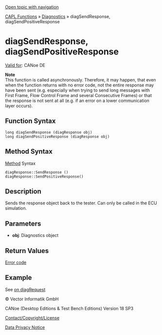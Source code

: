 [Open topic with navigation](../../../../../CANoeDEFamily.htm#Topics/CAPLFunctions/Diagnostics/Functions/CAPLfunctionDiagSendResponse.md)

[CAPL Functions](../../CAPLfunctions.md) » [Diagnostics](../CAPLfunctionsDiagnosticsOverview.md) » diagSendResponse, diagSendPositiveResponse

# diagSendResponse, diagSendPositiveResponse

[Valid for](../../../Shared/FeatureAvailability.md): CANoe DE

**Note**  
This function is called asynchronously. Therefore, it may happen, that even when the function returns with no error code, not the entire response may have been sent (e.g. especially when trying to send long messages with First Frame, Flow Control Frame and several Consecutive Frames) or that the response is not sent at all (e.g. if an error on a lower communication layer occurs).

## Function Syntax

```plaintext
long diagSendResponse (diagResponse obj)
long diagSendPositiveResponse (diagResponse obj)
```

## Method Syntax

[Method](../../../Shared/CAPL/General/ClassesAndObjects.md) Syntax

```plaintext
diagResponse::SendResponse ()
diagResponse::SendPositiveResponse()
```

## Description

Sends the response object back to the tester. Can only be called in the ECU simulation.

## Parameters

- **obj**: Diagnostics object

## Return Values

[Error code](../CAPLfunctionsDiagnosticsErrorCode.md)

## Example

See [on diagRequest](../EventProcedures/CAPLfunctionOnDiagRequest.md)

© Vector Informatik GmbH

CANoe (Desktop Editions & Test Bench Editions) Version 18 SP3

[Contact/Copyright/License](../../../Shared/ContactCopyrightLicense.md)

[Data Privacy Notice](https://www.vector.com/int/en/company/get-info/privacy-policy/)